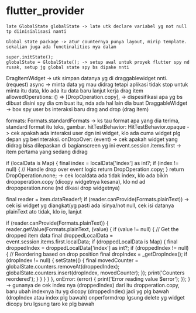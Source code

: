 # flutter_provider

    late GlobalState globalState -> late utk declare variabel yg not null tp diinisialisasi nanti

    Global state package -> atur counternya punya layout, mirip template. sekalian juga ada functinalities nya dalam

    super.initState();
    globalState = GlobalState(); -> setup awal untuk proyek flutter spy nd rusak, setup jg global state spy bs dipake nnti
    
DragItemWidget -> utk simpan datanya yg di draggablewidget nnti.
(request) async -> minta data yg mau didrag tetapi aplikasi tidak stop untuk minta itu data, klo ada itu data baru lanjut kerja drag item
allowedOperations: () => [DropOperation.copy], -> dispesifikasi apa yg bs dibuat disini spy dia cm buat itu, nda ada hal lain dia buat
DraggableWidget -> box spy user bs interaksi baru drag and drop (drag item)

formats: Formats.standardFormats -> ks tau format apa yang dia terima, standard format itu teks, gambar.
hitTestBehavior: HitTestBehavior.opaque -> cek apakah ada interaksi user dgn ini widget, klo ada cuma widget plg depan yg berinteraksi.
onDropOver: (event) -> cek apakah widget yang didrag bisa dilepaskan di bagianscreen yg ini
event.session.items.first -> item pertama yang sedang didrag

  if (localData is Map) {
    final index = localData['index'] as int?;
    if (index != null) {
      // Handle drop over event logic
      return DropOperation.copy;
    }
 return DropOperation.none; -> cek localdata ada tidak index, klo ada bikin dropoperation.copy (dicopy widgetnya kesana), klo nd ad dropoperation.none (nd dikasi drop widgetnya)

final reader = item.dataReader!;
if (reader.canProvide(Formats.plainText)) -> cek isi widget yg diangkat(yg pasti ada isinya/not null, cek isi datanya plainText ato tidak, klo io, lanjut

  if (reader.canProvide(Formats.plainText)) {
    reader.getValue<String>(Formats.plainText, (value) {
      if (value != null) {
        // Get the dropped item data
        final droppedLocalData = event.session.items.first.localData;
        if (droppedLocalData is Map) {
          final droppedIndex = droppedLocalData['index'] as int?;
          if (droppedIndex != null) {
            // Reordering based on drop position
            final dropIndex = _getDropIndex();
            if (dropIndex != null) {
              setState(() {
                final movedCounter = globalState.counters.removeAt(droppedIndex);
                globalState.counters.insert(dropIndex, movedCounter);
              });
              print('Counters reordered');
            }
          }
        }
      }
    }, onError: (error) {
      print('Error reading value $error');
    });
  } -> gunanya de cek index nya (droppedIndex) dari itu dropperation.copy, baru ubah indexnya itu yg dicopy (droppedIndex) jadi yg plg bawah (dropIndex atau index plg bawah)
onperformdrop lgsung delete yg widget dicopy bru lgsung taro ke plg bawah






